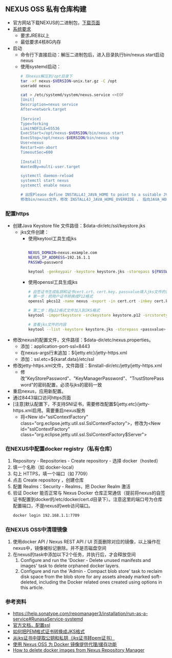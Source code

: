 ## NEXUS OSS 私有仓库构建
- 官方网站下载NEXUS的二进制包，[下载页面](https://help.sonatype.com/repomanager3/download/download-archives---repository-manager-3)
- [系统要求](https://help.sonatype.com/repomanager3/installation/system-requirements)
  - 要求JRE8以上
  - 最低要求4核8G内存
- 启动
  - 命令行下直接启动：解压二进制包后，进入目录执行bin/nexus start启动nexus
  - 使用systemd启动：
    ```bash
    # 将nexus解压到/opt目录下
    tar -xf nexus-$VERSION-unix.tar.gz -C /opt
    useradd nexus

    cat > /etc/systemd/system/nexus.service <<EOF
    [Unit]
    Description=nexus service
    After=network.target
      
    [Service]
    Type=forking
    LimitNOFILE=65536
    ExecStart=/opt/nexus-$VERSION/bin/nexus start
    ExecStop=/opt/nexus-$VERSION/bin/nexus stop
    User=nexus
    Restart=on-abort
    TimeoutSec=600
      
    [Install]
    WantedBy=multi-user.target

    systemctl daemon-reload
    systemctl start nexus
    systemctl enable nexus
    
    # 出现Please define INSTALL4J_JAVA_HOME to point to a suitable JVM 报错信息的处理方法
    修改bin/nexus文件，修改 INSTALL4J_JAVA_HOME_OVERRIDE ， 指向JAVA_HOME即可解决问题

    ```
### 配置https
- 创建Java Keystore file 文件路径：$data-dir/etc/ssl/keystore.jks
  - jks文件创建：
    - 使用keytool工具生成jks
      ```bash    
      
      NEXUS_DOMAIN=nexus.example.com
      NEXUS_IP_ADDRESS=192.16.1.1
      PASSWD=password
  
      keytool -genkeypair -keystore keystore.jks -storepass ${PASSWD}  -keypass ${PASSWD} -alias nexus -keyalg RSA -keysize 2048 -validity 5000 -dname "CN=${NEXUS_DOMAIN}, OU=Nexus, O=Nexus, L=Beijing, ST=Beijing, C=CN" -ext "SAN=IP:${NEXUS_IP_ADDRESS}" -ext "BC=ca:true"
      ```
    - 使用openssl工具生成jks
      ```bash
      # 自签证书生成私钥和证书cert.crt、cert.key，passvalue填入jks文件的密码
      # 第一步：把用户证书转换成P12格式
      openssl pkcs12 -name nexus -export -in cert.crt -inkey cert.key -out keystore.p12 -passout pass:<passvalue>

      # 第二步：把p12格式文件加入到JKS格式
      keytool -importkeystore -srckeystore keystore.p12 -srcstoretype PKCS12 -destkeystore keystore.jks -srcstorepass <passvalue> -deststorepass <passvalue>

      # 查看jks文件的内容
      keytool --list -keystore keystore.jks -storepass <passvalue>
      ```
- 修改nexus的配置文件，文件路径：$data-dir/etc/nexus.properties。
  - 添加：application-port-ssl=8443
  - 在nexus-args行末追加：${jetty.etc}/jetty-https.xml
  - 添加：ssl.etc=${karaf.data}/etc/ssl
- 修改jetty-https.xml文件，文件路径：$install-dir/etc/jetty/jetty-https.xml
  - 修改"KeyStorePassword"、"KeyManagerPassword"、"TrustStorePassword"的密码配置，必须与jks的密码一致
- 重启nexus，应用新配置。
- 通过8443端口访问https页面
- [注意]默认配置下，不支持SNI证书，需要修改配置${jetty.etc}/jetty-https.xml启用。需要重启nexus服务
  - 将\<New id="sslContextFactory" class="org.eclipse.jetty.util.ssl.SslContextFactory">，修改为\<New id="sslContextFactory" class="org.eclipse.jetty.util.ssl.SslContextFactory$Server">
### 在NEXUS中配置docker registry（私有仓库）
1. Repository - Repositories - Create repository - 选择 docker（hosted）
2. 填一个名称（如 docker-local）
3. 勾上 HTTPS，填一个端口（如 7709）
4. 点击 Create repository ，创建仓库
5. 配置 Realms：Security - Realms，把 Docker Realm 激活
6. 验证 Docker 能否正常与 Nexus Docker 仓库正常通信（提前将nexus的自签证书配置到docker的/etc/docker/cert.d目录下）。注意这里的端口号为仓库配置端口，不是nexus的web访问端口。
   ```bash
   docker login 192.168.1.1:7709
   ```
### 在NEXUS OSS中清理镜像
1. 使用docker API / Nexus REST API / UI 页面删除对应的镜像，以上操作在nexus中，镜像被标记删除。并不是否磁盘空间
2. 在nexus的task中添加以下2个任务，并执行后，才会释放空间
   1. Configure and run the 'Docker - Delete unused manifests and images' task to delete orphaned docker layers.
   2. Configure and run the 'Admin - Compact blob store' task to reclaim disk space from the blob store for any assets already marked soft-deleted, including the Docker related ones created using options in this article.
### 参考资料
- https://help.sonatype.com/repomanager3/installation/run-as-a-service#RunasaService-systemd
- [官方文档，配置ssl](https://help.sonatype.com/repomanager3/system-configuration/configuring-ssl#ConfiguringSSL-InboundSSL-ConfiguringtoServeContentviaHTTPS)
- [如何把PEM格式证书转换成JKS格式](https://www.jianshu.com/p/7e5917604c2d)
- [从jks证书中提取公钥和私钥（jks证书转pem证书）](https://www.jianshu.com/p/ba35c7f47d8a)
- [使用 Nexus OSS 为 Docker 镜像提供代理/缓存功能](https://jenkins-zh.github.io/wechat/articles/2020/05/2020-05-13-using-nexus-oss-as-a-proxy-cache-for-docker-images/)
- [How to delete docker images from Nexus Repository Manager](https://support.sonatype.com/hc/en-us/articles/360009696054-How-to-delete-docker-images-from-Nexus-Repository-Manager)